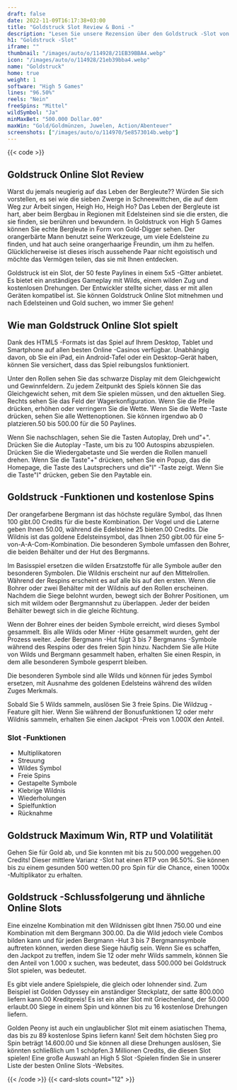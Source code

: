 ```yaml
---
draft: false
date: 2022-11-09T16:17:38+03:00
title: "Goldstruck Slot Review & Boni -"
description: "Lesen Sie unsere Rezension über den Goldstruck -Slot von High 5 Games und finden Sie heraus, wie Sie sich für Gold entscheiden können! Wir zeigen, wie Sie gewinnen können! Wir enthalten Auszahlungen, Boni, RTP & More."
h1: "Goldstruck -Slot"
iframe: ""
thumbnail: "/images/auto/o/114928/21EB39BBA4.webp"
icon: "/images/auto/o/114928/21eb39bba4.webp"
name: "Goldstruck"
home: true
weight: 1
software: "High 5 Games"
lines: "96.50%"
reels: "Nein"
freeSpins: "Mittel"
wildSymbol: "Ja"
minMaxBet: "500.000 Dollar.00"
maxWin: "Gold/Goldmünzen, Juwelen, Action/Abenteuer"
screenshots: ["/images/auto/o/114970/5e8573014b.webp"]
---
```


{{< code >}}<h2>Goldstruck Online Slot Review</h2><p>Warst du jemals neugierig auf das Leben der Bergleute?? Würden Sie sich vorstellen, es sei wie die sieben Zwerge in Schneewittchen, die auf dem Weg zur Arbeit singen, Heigh Ho, Heigh Ho? Das Leben der Bergleute ist hart, aber beim Bergbau in Regionen mit Edelsteinen sind sie die ersten, die sie finden, sie berühren und bewundern. In Goldstruck von High 5 Games können Sie echte Bergleute in Form von Gold-Digger sehen. Der orangerbärte Mann benutzt seine Werkzeuge, um viele Edelsteine zu finden, und hat auch seine orangerhaarige Freundin, um ihm zu helfen. Glücklicherweise ist dieses irisch aussehende Paar nicht egoistisch und möchte das Vermögen teilen, das sie mit Ihnen entdecken.</p><p>Goldstruck ist ein Slot, der 50 feste Paylines in einem 5x5 -Gitter anbietet. Es bietet ein anständiges Gameplay mit Wilds, einem wilden Zug und kostenlosen Drehungen. Der Entwickler stellte sicher, dass er mit allen Geräten kompatibel ist. Sie können Goldstruck Online Slot mitnehmen und nach Edelsteinen und Gold suchen, wo immer Sie gehen!</p><h2>Wie man Goldstruck Online Slot spielt</h2><p>Dank des HTML5 -Formats ist das Spiel auf Ihrem Desktop, Tablet und Smartphone auf allen besten Online -Casinos verfügbar. Unabhängig davon, ob Sie ein iPad, ein Android-Tafel oder ein Desktop-Gerät haben, können Sie versichert, dass das Spiel reibungslos funktioniert.</p><p>Unter den Rollen sehen Sie das schwarze Display mit dem Gleichgewicht und Gewinnfeldern. Zu jedem Zeitpunkt des Spiels können Sie das Gleichgewicht sehen, mit dem Sie spielen müssen, und den aktuellen Sieg. Rechts sehen Sie das Feld der Wagerkonfiguration. Wenn Sie die Pfeile drücken, erhöhen oder verringern Sie die Wette. Wenn Sie die Wette -Taste drücken, sehen Sie alle Wettenoptionen. Sie können irgendwo ab 0 platzieren.50 bis 500.00 für die 50 Paylines.</p><p>Wenn Sie nachschlagen, sehen Sie die Tasten Autoplay, Dreh und"+". Drücken Sie die Autoplay -Taste, um bis zu 100 Autospins abzuspielen. Drücken Sie die Wiedergabetaste und Sie werden die Rollen manuell drehen. Wenn Sie die Taste"+" drücken, sehen Sie ein Popup, das die Homepage, die Taste des Lautsprechers und die"I" -Taste zeigt. Wenn Sie die Taste"I" drücken, geben Sie den Paytable ein.</p><h2>Goldstruck -Funktionen und kostenlose Spins</h2><p>Der orangefarbene Bergmann ist das höchste reguläre Symbol, das Ihnen 100 gibt.00 Credits für die beste Kombination. Der Vogel und die Laterne geben Ihnen 50.00, während die Edelsteine 25 bieten.00 Credits. Die Wildnis ist das goldene Edelsteinsymbol, das Ihnen 250 gibt.00 für eine 5-von-A-A-Com-Kombination. Die besonderen Symbole umfassen den Bohrer, die beiden Behälter und der Hut des Bergmanns.</p><p>Im Basisspiel ersetzen die wilden Ersatzstoffe für alle Symbole außer den besonderen Symbolen. Die Wildnis erscheint nur auf den Mittelrollen. Während der Respins erscheint es auf alle bis auf den ersten. Wenn die Bohrer oder zwei Behälter mit der Wildnis auf den Rollen erscheinen. Nachdem die Siege belohnt wurden, bewegt sich der Bohrer Positionen, um sich mit wildem oder Bergmannshut zu überlappen. Jeder der beiden Behälter bewegt sich in die gleiche Richtung.</p><p>Wenn der Bohrer eines der beiden Symbole erreicht, wird dieses Symbol gesammelt. Bis alle Wilds oder Miner -Hüte gesammelt wurden, geht der Prozess weiter. Jeder Bergmann -Hut fügt 3 bis 7 Bergmanns -Symbole während des Respins oder des freien Spin hinzu. Nachdem Sie alle Hüte von Wilds und Bergmann gesammelt haben, erhalten Sie einen Respin, in dem alle besonderen Symbole gesperrt bleiben.</p><p>Die besonderen Symbole sind alle Wilds und können für jedes Symbol ersetzen, mit Ausnahme des goldenen Edelsteins während des wilden Zuges Merkmals.</p><p>Sobald Sie 5 Wilds sammeln, auslösen Sie 3 freie Spins. Die Wildzug -Feature gilt hier. Wenn Sie während der Bonusfunktionen 12 oder mehr Wildnis sammeln, erhalten Sie einen Jackpot -Preis von 1.000X den Anteil.</p><h3>
Slot -Funktionen</h3><ul>
<li></span>
Multiplikatoren</li>
<li></span>
Streuung</li>
<li></span>
Wildes Symbol</li>
<li></span>
Freie Spins</li>
<li></span>
Gestapelte Symbole</li>
<li></span>
Klebrige Wildnis</li>
<li></span>
Wiederholungen</li>
<li></span>
Spielfunktion</li>
<li></span>
Rücknahme</li></ul><h2>Goldstruck Maximum Win, RTP und Volatilität</h2><p>Gehen Sie für Gold ab, und Sie konnten mit bis zu 500.000 weggehen.00 Credits! Dieser mittlere Varianz -Slot hat einen RTP von 96.50%. Sie können bis zu einem gesunden 500 wetten.00 pro Spin für die Chance, einen 1000x -Multiplikator zu erhalten.</p><h2>Goldstruck -Schlussfolgerung und ähnliche Online Slots</h2><p>Eine einzelne Kombination mit den Wildnissen gibt Ihnen 750.00 und eine Kombination mit dem Bergmann 300.00. Da die Wild jedoch viele Combos bilden kann und für jeden Bergmann -Hut 3 bis 7 Bergmannsymbole auftreten können, werden diese Siege häufig sein. Wenn Sie es schaffen, den Jackpot zu treffen, indem Sie 12 oder mehr Wilds sammeln, können Sie den Anteil von 1.000 x suchen, was bedeutet, dass 500.000 bei Goldstruck Slot spielen, was bedeutet.</p><p>Es gibt viele andere Spielspiele, die gleich oder lohnender sind. Zum Beispiel ist Golden Odyssey ein anständiger Steckplatz, der satte 800.000 liefern kann.00 Kreditpreis! Es ist ein alter Slot mit Griechenland, der 50.000 erlaubt.00 Siege in einem Spin und können bis zu 16 kostenlose Drehungen liefern.</p><p>Golden Peony ist auch ein unglaublicher Slot mit einem asiatischen Thema, das bis zu 89 kostenlose Spins liefern kann! Seit dem höchsten Sieg pro Spin beträgt 14.600.00 und Sie können all diese Drehungen auslösen, Sie könnten schließlich um 1 schöpfen.3 Millionen Credits, die diesen Slot spielen! Eine große Auswahl an High 5 Slot -Spielen finden Sie in unserer Liste der besten Online Slots -Websites.</p>{{< /code >}}
 {{< card-slots count="12" >}}